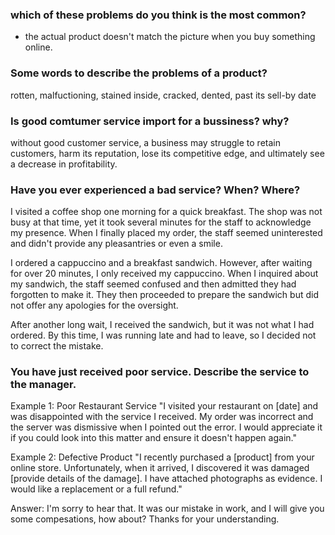 ### which of these problems do you think is the most common?
- the actual product doesn't match the picture when you buy something online.

### Some words to describe the problems of a product?
rotten, malfuctioning, stained inside, cracked, dented, past its sell-by date 

### Is good comtumer service import for a bussiness? why?

without good customer service, a business may struggle to retain customers, harm its reputation, lose its competitive edge, and ultimately see a decrease in profitability.

### Have you ever experienced a bad service? When? Where?

I visited a coffee shop one morning for a quick breakfast. The shop was not busy at that time, yet it took several minutes for the staff to acknowledge my presence. When I finally placed my order, the staff seemed uninterested and didn't provide any pleasantries or even a smile.

I ordered a cappuccino and a breakfast sandwich. However, after waiting for over 20 minutes, I only received my cappuccino. When I inquired about my sandwich, the staff seemed confused and then admitted they had forgotten to make it. They then proceeded to prepare the sandwich but did not offer any apologies for the oversight.

After another long wait, I received the sandwich, but it was not what I had ordered. By this time, I was running late and had to leave, so I decided not to correct the mistake.

### You have just received poor service. Describe the service to the manager.

Example 1: Poor Restaurant Service
"I visited your restaurant on [date] and was disappointed with the service I received. My order was incorrect and the server was dismissive when I pointed out the error. I would appreciate it if you could look into this matter and ensure it doesn't happen again."

Example 2: Defective Product
"I recently purchased a [product] from your online store. Unfortunately, when it arrived, I discovered it was damaged [provide details of the damage]. I have attached photographs as evidence. I would like a replacement or a full refund."

Answer: I'm sorry to hear that. It was our mistake in work, and I will give you some compesations, how about? Thanks for your understanding.
